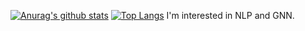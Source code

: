 [![Anurag's github stats](https://github-readme-stats.vercel.app/api?username=kmatsuuraHMC&theme=tokyonight)](https://github.com/anuraghazra/github-readme-stats)
[![Top Langs](https://github-readme-stats.vercel.app/api/top-langs/?username=kmatsuuraHMC&layout=compact&theme=tokyonight)](https://github.com/anuraghazra/github-readme-stats)
I'm interested in NLP and GNN.
